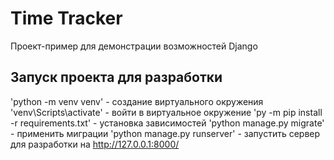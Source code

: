 # Time Tracker

Проект-пример для демонстрации возможностей Django

## Запуск проекта для разработки

'python -m venv venv' - создание виртуального окружения
'venv\Scripts\activate' - войти в виртуальное окружение
'py -m pip install -r requirements.txt' - установка зависимостей
'python manage.py migrate' - применить миграции
'python manage.py runserver' - запустить сервер для разработки на http://127.0.0.1:8000/
